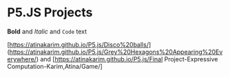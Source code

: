 

# P5.JS Projects




**Bold** and _Italic_ and `Code` text

[https://atinakarim.github.io/P5.js/Disco%20balls/]
(https://atinakarim.github.io/P5.js/Grey%20Hexagons%20Appearing%20Everywhere/) and 
[https://atinakarim.github.io/P5.js/Final Project-Expressive Computation-Karim,Atina/Game/]


